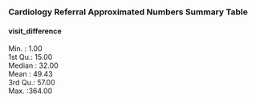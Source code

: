  ### Cardiology Referral Approximated Numbers Summary Table 
 
 #### visit_difference
 Min.   :  1.00  
 1st Qu.: 15.00  
 Median : 32.00  
 Mean   : 49.43  
 3rd Qu.: 57.00  
 Max.   :364.00 
